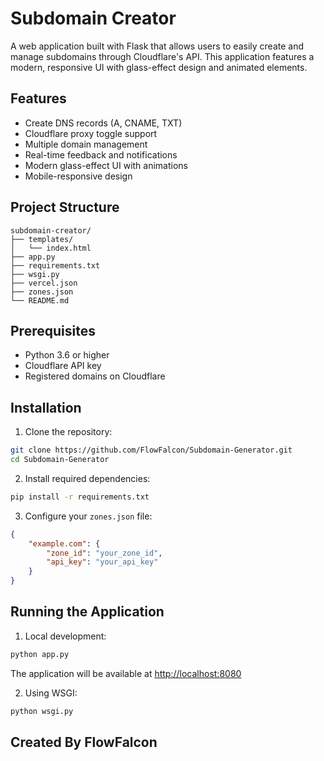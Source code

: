 # Subdomain Creator

A web application built with Flask that allows users to easily create and manage subdomains through Cloudflare's API. This application features a modern, responsive UI with glass-effect design and animated elements.

## Features

- Create DNS records (A, CNAME, TXT)
- Cloudflare proxy toggle support
- Multiple domain management
- Real-time feedback and notifications
- Modern glass-effect UI with animations
- Mobile-responsive design

## Project Structure

```
subdomain-creator/
├── templates/
│   └── index.html
├── app.py
├── requirements.txt
├── wsgi.py
├── vercel.json
├── zones.json
└── README.md
```

## Prerequisites

- Python 3.6 or higher
- Cloudflare API key
- Registered domains on Cloudflare

## Installation

1. Clone the repository:
```bash
git clone https://github.com/FlowFalcon/Subdomain-Generator.git
cd Subdomain-Generator
```

2. Install required dependencies:
```bash
pip install -r requirements.txt
```

3. Configure your `zones.json` file:
```json
{
    "example.com": {
        "zone_id": "your_zone_id",
        "api_key": "your_api_key"
    }
}
```

## Running the Application

1. Local development:
```bash
python app.py
```
The application will be available at 
[http://localhost:8080](http://localhost:8080)

2. Using WSGI:
```bash
python wsgi.py
```

## Created By FlowFalcon
